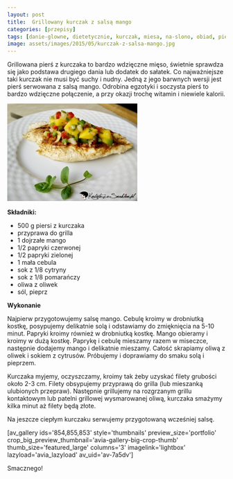 ```yaml
---
layout: post
title:  Grillowany kurczak z salsą mango
categories: [przepisy]
tags: [danie-glowne, dietetycznie, kurczak, miesa, na-slono, obiad, piers-z-kurczaka, przepisy]
image: assets/images/2015/05/kurczak-z-salsa-mango.jpg
---
```

Grillowana pierś z kurczaka to bardzo wdzięczne mięso, świetnie sprawdza się jako podstawa drugiego dania lub dodatek do sałatek. Co najważniejsze taki kurczak nie musi być suchy i nudny. Jedną z jego barwnych wersji jest pierś serwowana z salsą mango. Odrobina egzotyki i soczysta pierś to bardzo wdzięczne połączenie, a przy okazji trochę witamin i niewiele kalorii.


![](assets/images/2015/05/kurczak-z-salsa-mango-1-300x225.jpg)



**Składniki:**
* 500 g piersi z kurczaka
* przyprawa do grilla
* 1 dojrzałe mango
* 1/2 papryki czerwonej
* 1/2 papryki zielonej
* 1 mała cebula
* sok z 1/8 cytryny
* sok z 1/8 pomarańczy
* oliwa z oliwek
* sól, pieprz


**Wykonanie**

Najpierw przygotowujemy salsę mango. Cebulę kroimy w drobniutką kostkę, posypujemy delikatnie solą i odstawiamy do zmięknięcia na 5-10 minut. Papryki kroimy również w drobniutką kostkę. Mango obieramy i kroimy w dużą kostkę. Paprykę i cebulę mieszamy razem w miseczce, następnie dodajemy mango i delikatnie mieszamy. Całość skrapiamy oliwą z oliwek i sokiem z cytrusów. Próbujemy i doprawiamy do smaku solą i pieprzem.

Kurczaka myjemy, oczyszczamy, kroimy tak żeby uzyskać filety grubości około 2-3 cm. Filety obsypujemy przyprawą do grilla (lub mieszanką ulubionych przepraw). Następnie grillujemy na rozgrzanym grillu kontaktowym lub patelni grillowej wysmarowanej oliwą, kurczaka smażymy kilka minut aż filety będą złote.

Na jeszcze ciepłym kurczaku serwujemy przygotowaną wcześniej salsę.

[av\_gallery ids='854,855,853' style='thumbnails' preview\_size='portfolio' crop\_big\_preview\_thumbnail='avia-gallery-big-crop-thumb' thumb\_size='featured\_large' columns='3' imagelink='lightbox' lazyload='avia\_lazyload' av\_uid='av-7a5dv']

Smacznego!
    